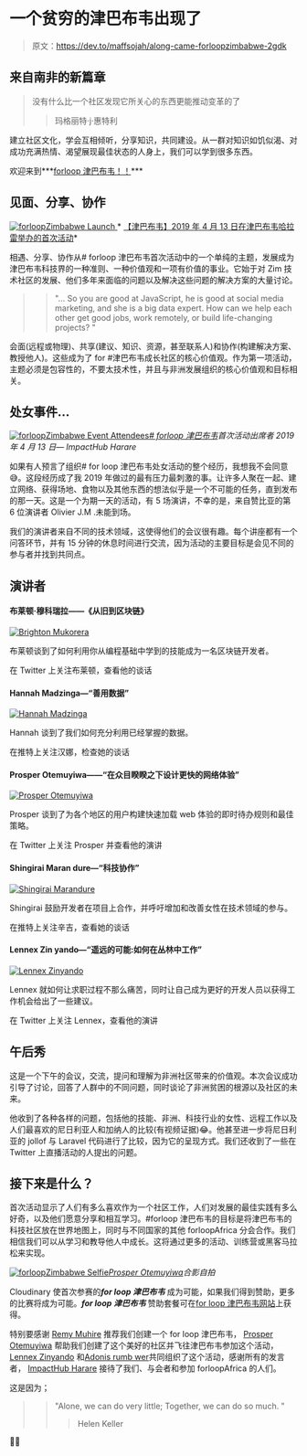 # 一个贫穷的津巴布韦出现了

> 原文：<https://dev.to/maffsojah/along-came-forloopzimbabwe-2gdk>

## 来自南非的新篇章

> 没有什么比一个社区发现它所关心的东西更能推动变革的了
> 
> > 玛格丽特·j·惠特利

建立社区文化，学会互相倾听，分享知识，共同建设。从一群对知识如饥似渴、对成功充满热情、渴望展现最佳状态的人身上，我们可以学到很多东西。

欢迎来到***[forloop 津巴布韦！！](https://forloopzim.co.zw)***

## 见面、分享、协作

[![forloopZimbabwe Launch](img/604bbd8ce1761ea0360b9827f8c72fe7.png "forloopZimbabwe Launch") ](https://res.cloudinary.com/practicaldev/image/fetch/s--oxY2dti3--/c_limit%2Cf_auto%2Cfl_progressive%2Cq_auto%2Cw_880/https://res.cloudinary.com/jaha-tribe/image/upload/v1567160451/maffsojah.co.zw/official_banner_fl5ikl.png) * [【津巴布韦】2019 年 4 月 13 日在津巴布韦哈拉雷举办的首次活动](https://twitter.com/hashtag/forloopZimbabwe?src=hash)*

相遇、分享、协作从# forloop 津巴布韦首次活动中的一个单纯的主题，发展成为津巴布韦科技界的一种准则、一种价值观和一项有价值的事业。它始于对 Zim 技术社区的发展、他们多年来面临的问题以及解决这些问题的解决方案的大量讨论。

> > "… So you are good at JavaScript, he is good at social media marketing, and she is a big data expert. How can we help each other get good jobs, work remotely, or build life-changing projects? "

会面(远程或物理)、共享(建议、知识、资源，甚至联系人)和协作(构建解决方案、教授他人)。这些成为了 for #津巴布韦成长社区的核心价值观。作为第一项活动，主题必须是包容性的，不要太技术性，并且与非洲发展组织的核心价值观和目标相关。

## 处女事件…

[![forloopZimbabwe Event Attendees](img/b7409f2d8742e9fe3e7a13ec97d7fe5c.png "forloopZimbabwe Attendees")](https://res.cloudinary.com/practicaldev/image/fetch/s--lNP19_CJ--/c_limit%2Cf_auto%2Cfl_progressive%2Cq_auto%2Cw_880/https://res.cloudinary.com/jaha-tribe/image/upload/v1567177302/maffsojah.co.zw/forloopzim_event_c3w9xr.jpg)*[# forloop 津巴布韦](https://twitter.com/hashtag/forloopZimbabwe?src=hash)首次活动出席者 2019 年 4 月 13 日— ImpactHub Harare*

如果有人预言了组织# for loop 津巴布韦处女活动的整个经历，我想我不会同意😅。这段经历成了我 2019 年做过的最有压力最刺激的事。让许多人聚在一起、建立网络、获得场地、食物以及其他东西的想法似乎是一个不可能的任务，直到发布的那一天。这是一个为期一天的活动，有 5 场演讲，不幸的是，来自赞比亚的第 6 位演讲者 Olivier J.M .未能到场。

我们的演讲者来自不同的技术领域，这使得他们的会议很有趣。每个讲座都有一个问答环节，并有 15 分钟的休息时间进行交流，因为活动的主要目标是会见不同的参与者并找到共同点。

## 演讲者

#### 布莱顿·穆科瑞拉——《从旧到区块链》

[![Brighton Mukorera](img/f9eb9df408fd489019c8bc91a0d72f8b.png "Brighton Mukorera -- From the old to blockchain")](https://res.cloudinary.com/practicaldev/image/fetch/s--AtU-LtWy--/c_limit%2Cf_auto%2Cfl_progressive%2Cq_auto%2Cw_880/https://res.cloudinary.com/jaha-tribe/image/upload/v1567178746/maffsojah.co.zw/brighton_lzktdf.png)

布莱顿谈到了如何利用你从编程基础中学到的技能成为一名区块链开发者。

在 Twitter 上关注布莱顿，查看他的谈话

#### Hannah Madzinga—“善用数据”

[![Hannah Madzinga](img/acf44c305c7e8f52c71cfa3083638593.png)](https://res.cloudinary.com/practicaldev/image/fetch/s--qfpVtCZm--/c_limit%2Cf_auto%2Cfl_progressive%2Cq_auto%2Cw_880/https://res.cloudinary.com/jaha-tribe/image/upload/v1567178746/maffsojah.co.zw/hannah_knpn2y.png)

Hannah 谈到了我们如何充分利用已经掌握的数据。

在推特上关注汉娜，检查她的谈话

#### Prosper Otemuyiwa——“在众目睽睽之下设计更快的网络体验”

[![Prosper Otemuyiwa](img/37c6fff94c4114f52a26b562f91bf537.png)](https://res.cloudinary.com/practicaldev/image/fetch/s--2G_wZVkA--/c_limit%2Cf_auto%2Cfl_progressive%2Cq_auto%2Cw_880/https://res.cloudinary.com/jaha-tribe/image/upload/v1567178746/maffsojah.co.zw/prosper_zhjryd.png)

Prosper 谈到了为各个地区的用户构建快速加载 web 体验的即时待办规则和最佳策略。

在 Twitter 上关注 Prosper 并查看他的演讲

#### Shingirai Maran dure—“科技协作”

[![Shingirai Marandure](img/fa9ed6a843852d57e9421c253d07d6dd.png)](https://res.cloudinary.com/practicaldev/image/fetch/s--SnCIMvax--/c_limit%2Cf_auto%2Cfl_progressive%2Cq_auto%2Cw_880/https://res.cloudinary.com/jaha-tribe/image/upload/v1567178746/maffsojah.co.zw/shingie_kgj2qt.png)

Shingirai 鼓励开发者在项目上合作，并呼吁增加和改善女性在技术领域的参与。

在推特上关注辛吉，查看她的谈话

#### Lennex Zin yando—“遥远的可能:如何在丛林中工作”

[![Lennex Zinyando](img/4457c8bba4b3394509763d896b419cc9.png)](https://res.cloudinary.com/practicaldev/image/fetch/s--I3ofPDkS--/c_limit%2Cf_auto%2Cfl_progressive%2Cq_auto%2Cw_880/https://res.cloudinary.com/jaha-tribe/image/upload/v1567178746/maffsojah.co.zw/lennex_r4td2l.png)

Lennex 就如何让求职过程不那么痛苦，同时让自己成为更好的开发人员以获得工作机会给出了一些建议。

在 Twitter 上关注 Lennex，查看他的演讲

## 午后秀

这是一个下午的会议，交流，提问和理解为非洲社区带来的价值观。本次会议成功引导了讨论，回答了人群中的不同问题，同时谈论了非洲贫困的根源以及社区的未来。

他收到了各种各样的问题，包括他的技能、非洲、科技行业的女性、远程工作以及人们最喜欢的尼日利亚人和加纳人的比较(有视频证据)😂。他甚至进一步将尼日利亚的 jollof 与 Laravel 代码进行了比较，因为它的呈现方式。我们还收到了一些在 Twitter 上直播活动的人提出的问题。

## 接下来是什么？

首次活动显示了人们有多么喜欢作为一个社区工作，人们对发展的最佳实践有多么好奇，以及他们愿意分享和相互学习。#forloop 津巴布韦的目标是将津巴布韦的科技社区放在世界地图上，同时与不同国家的其他 forloopAfrica 分会合作。我们相信我们可以从学习和教导他人中成长。这将通过更多的活动、训练营或黑客马拉松来实现。

[![forloopZimbabwe Selfie](img/744814c19f1b3026bd3dbe2a2e7175b6.png "forloopZimbabwe Selfie")](https://res.cloudinary.com/practicaldev/image/fetch/s--mE2MmHlE--/c_limit%2Cf_auto%2Cfl_progressive%2Cq_auto%2Cw_880/https://res.cloudinary.com/jaha-tribe/image/upload/v1567179802/maffsojah.co.zw/selfie_pufeig.jpg)*[Prosper Otemuyiwa](https://twitter.com/unicodeveloper)合影自拍*

Cloudinary 使首次参赛的***for loop 津巴布韦*** 成为可能，如果我们得到赞助，更多的比赛将成为可能。***for loop 津巴布韦*** 赞助套餐可在[for loop 津巴布韦网站](https://forloopzim.co.zw)上获得。

特别要感谢 [Remy Muhire](https://twitter.com/kenessarjr) 推荐我们创建一个 for loop 津巴布韦， [Prosper Otemuyiwa](https://twitter.com/unicodeveloper) 帮助我们创建了这个美好的社区并飞往津巴布韦参加这个活动， [Lennex Zinyando](https://twitter.com/zinyando) 和[Adonis rumb wer](https://twitter.com/thedoer_)共同组织了这个活动，感谢所有的发言者， [ImpactHub Harare](https://twitter.com/ImpactHubHarare) 接待了我们、与会者和参加 forloopAfrica 的人们。

这是因为；

> > "Alone, we can do very little; Together, we can do so much. "
> > 
> > > Helen Keller

✌🏾